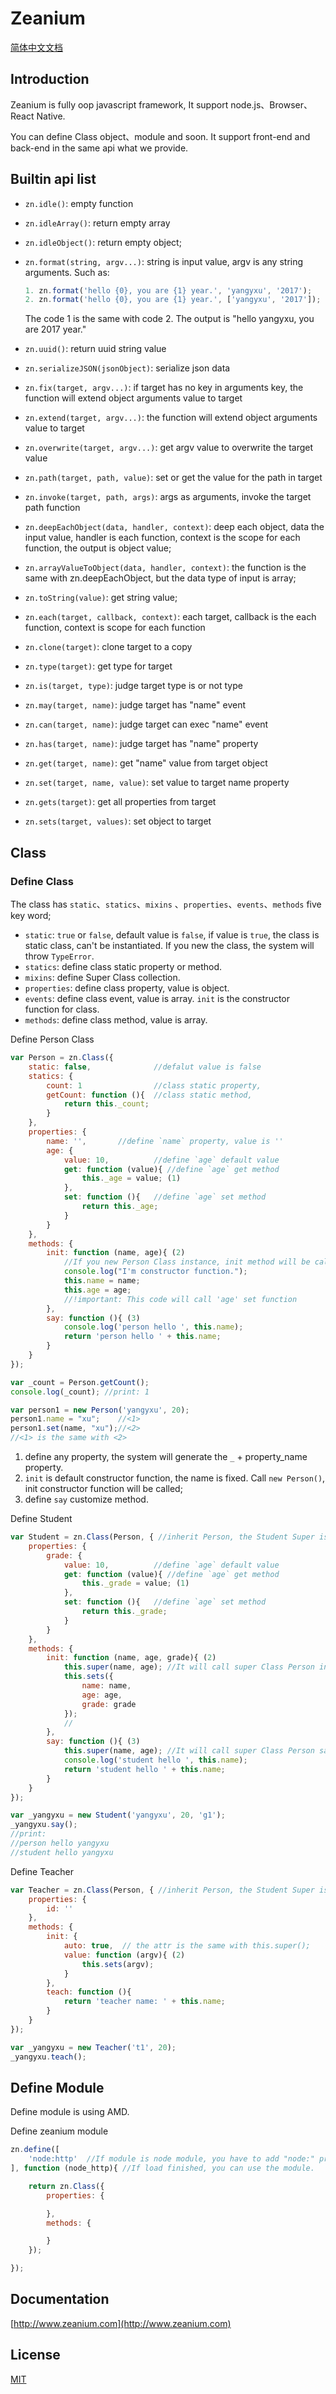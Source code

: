 # Zeanium

[简体中文文档](https://github.com/yangyxu/Zeanium/blob/master/README.md)


## Introduction

Zeanium is fully oop javascript framework, It support node.js、Browser、React Native.

You can define Class object、module and soon. It support front-end and back-end in the same api what we provide.


## Builtin api list

- `zn.idle()`: empty function
- `zn.idleArray()`: return empty array
- `zn.idleObject()`: return empty object;
- `zn.format(string, argv...)`: string is input value, argv is any string arguments. Such as:

    ```javascript
    1. zn.format('hello {0}, you are {1} year.', 'yangyxu', '2017');
    2. zn.format('hello {0}, you are {1} year.', ['yangyxu', '2017']);
    ```
    The code 1 is the same with code 2. The output is "hello yangyxu, you are 2017 year."
- `zn.uuid()`: return uuid string value
- `zn.serializeJSON(jsonObject)`: serialize json data
- `zn.fix(target, argv...)`: if target has no key in arguments key, the function will extend object arguments value to target
- `zn.extend(target, argv...)`: the function will extend object arguments value to target
- `zn.overwrite(target, argv...)`: get argv value to overwrite the target value
- `zn.path(target, path, value)`: set or get the value for the path in target
- `zn.invoke(target, path, args)`: args as arguments, invoke the target path function
- `zn.deepEachObject(data, handler, context)`: deep each object, data the input value, handler is each function, context is the scope for each function, the output is object value;
- `zn.arrayValueToObject(data, handler, context)`: the function is the same with zn.deepEachObject, but the data type of input is array;
- `zn.toString(value)`: get string value;
- `zn.each(target, callback, context)`: each target, callback is the each function, context is scope for each function
- `zn.clone(target)`: clone target to a copy
- `zn.type(target)`: get type for target
- `zn.is(target, type)`: judge target type is or not type
- `zn.may(target, name)`: judge target has "name" event
- `zn.can(target, name)`: judge target can exec "name" event
- `zn.has(target, name)`: judge target has "name" property
- `zn.get(target, name)`: get "name" value from target object
- `zn.set(target, name, value)`: set value to target name property
- `zn.gets(target)`: get all properties from target
- `zn.sets(target, values)`: set object to target


## Class

### Define Class
The class has `static`、`statics`、`mixins` 、`properties`、`events`、`methods` five key word;

- `static`: `true` or `false`, default value is `false`, if value is `true`, the class is static class, can't be instantiated. If you new the class, the system will throw `TypeError`.
- `statics`: define class static property or method.
- `mixins`: define Super Class collection.
- `properties`: define class property, value is object.
- `events`: define class event, value is array. `init` is the constructor function for class.
- `methods`: define class method, value is array.

Define Person Class
```javascript
var Person = zn.Class({
    static: false,              //defalut value is false
    statics: {
        count: 1                //class static property,
        getCount: function (){  //class static method,
            return this._count;
        }
    },
    properties: {
        name: '',       //define `name` property, value is ''
        age: {
            value: 10,          //define `age` default value
            get: function (value){ //define `age` get method
                this._age = value; (1)
            },
            set: function (){   //define `age` set method
                return this._age;
            }
        }
    },
    methods: {
        init: function (name, age){ (2)
            //If you new Person Class instance, init method will be call
            console.log("I'm constructor function.");
            this.name = name;
            this.age = age;
            //!important: This code will call 'age' set function
        },
        say: function (){ (3)
            console.log('person hello ', this.name);
            return 'person hello ' + this.name;
        }
    }
});

var _count = Person.getCount();
console.log(_count); //print: 1

var person1 = new Person('yangyxu', 20);
person1.name = "xu";    //<1>
person1.set(name, "xu");//<2>
//<1> is the same with <2>
```

1. define any property, the system will generate the `_` + property_name property.
2. `init` is default constructor function, the name is fixed. Call `new Person()`, init constructor function will be called;
3. define `say` customize method.


Define Student
```javascript
var Student = zn.Class(Person, { //inherit Person, the Student Super is Person
    properties: {
        grade: {
            value: 10,          //define `age` default value
            get: function (value){ //define `age` get method
                this._grade = value; (1)
            },
            set: function (){   //define `age` set method
                return this._grade;
            }
        }
    },
    methods: {
        init: function (name, age, grade){ (2)
            this.super(name, age); //It will call super Class Person init method
            this.sets({
                name: name,
                age: age,
                grade: grade
            });
            //
        },
        say: function (){ (3)
            this.super(name, age); //It will call super Class Person say method
            console.log('student hello ', this.name);
            return 'student hello ' + this.name;
        }
    }
});

var _yangyxu = new Student('yangyxu', 20, 'g1');
_yangyxu.say();
//print:
//person hello yangyxu
//student hello yangyxu

```

Define Teacher
```javascript
var Teacher = zn.Class(Person, { //inherit Person, the Student Super is Person
    properties: {
        id: ''
    },
    methods: {
        init: {
            auto: true,  // the attr is the same with this.super();
            value: function (argv){ (2)
                this.sets(argv);
            }
        },
        teach: function (){
            return 'teacher name: ' + this.name;
        }
    }
});

var _yangyxu = new Teacher('t1', 20);
_yangyxu.teach();
```

## Define Module
Define module is using AMD.


Define zeanium module
```javascript
zn.define([
    'node:http'  //If module is node module, you have to add "node:" prefix
], function (node_http){ //If load finished, you can use the module.

    return zn.Class({
        properties: {

        },
        methods: {

        }
    });

});
```

## Documentation

[http://www.zeanium.com](http://www.zeanium.com)

## License

[MIT](https://github.com/yangyxu/Zeanium/blob/master/LICENSE)
